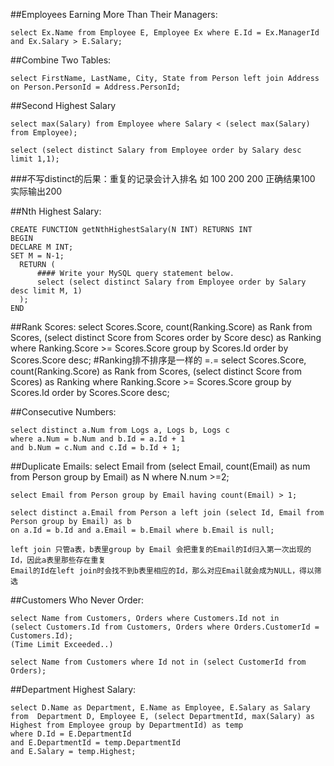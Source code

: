 ##Employees Earning More Than Their Managers:

    select Ex.Name from Employee E, Employee Ex where E.Id = Ex.ManagerId and Ex.Salary > E.Salary;

##Combine Two Tables:

    select FirstName, LastName, City, State from Person left join Address on Person.PersonId = Address.PersonId;

##Second Highest Salary

    select max(Salary) from Employee where Salary < (select max(Salary) from Employee);

    select (select distinct Salary from Employee order by Salary desc limit 1,1);

###不写distinct的后果：重复的记录会计入排名 如 100 200 200 正确结果100 实际输出200

##Nth Highest Salary:

    CREATE FUNCTION getNthHighestSalary(N INT) RETURNS INT
    BEGIN
    DECLARE M INT;
    SET M = N-1;
      RETURN (
          #### Write your MySQL query statement below.
          select (select distinct Salary from Employee order by Salary desc limit M, 1)
      );
    END

##Rank Scores: 
    select Scores.Score, count(Ranking.Score) as Rank 
    from Scores, (select distinct Score from Scores order by Score desc) as Ranking 
    where Ranking.Score >= Scores.Score  group by Scores.Id order by Scores.Score desc;
    #Ranking排不排序是一样的 =.=
    select Scores.Score, count(Ranking.Score) as Rank 
    from Scores, (select distinct Score from Scores) as Ranking 
    where Ranking.Score >= Scores.Score  group by Scores.Id order by Scores.Score desc;


##Consecutive Numbers:

    select distinct a.Num from Logs a, Logs b, Logs c 
    where a.Num = b.Num and b.Id = a.Id + 1 
    and b.Num = c.Num and c.Id = b.Id + 1;

##Duplicate Emails:
    select Email from (select Email, count(Email) as num from Person group by Email) as N where N.num >=2;

    select Email from Person group by Email having count(Email) > 1;

    select distinct a.Email from Person a left join (select Id, Email from Person group by Email) as b
    on a.Id = b.Id and a.Email = b.Email where b.Email is null; 

    left join 只管a表，b表里group by Email 会把重复的Email的Id归入第一次出现的Id，因此a表里那些存在重复
    Email的Id在left join时会找不到b表里相应的Id，那么对应Email就会成为NULL，得以筛选


##Customers Who Never Order:

    select Name from Customers, Orders where Customers.Id not in 
    (select Customers.Id from Customers, Orders where Orders.CustomerId = Customers.Id);
    (Time Limit Exceeded..)

    select Name from Customers where Id not in (select CustomerId from Orders);

##Department Highest Salary:

    select D.Name as Department, E.Name as Employee, E.Salary as Salary
    from  Department D, Employee E, (select DepartmentId, max(Salary) as Highest from Employee group by DepartmentId) as temp
    where D.Id = E.DepartmentId
    and E.DepartmentId = temp.DepartmentId
    and E.Salary = temp.Highest;
    